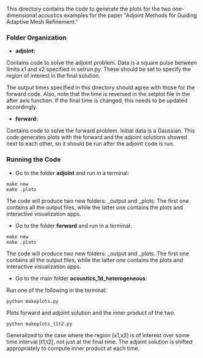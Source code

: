 This directory contains the code to generate the plots for the two 
one-dimensional acoustics examples for the paper "Adjoint Methods for Guiding Adaptive Mesh Refinement."

### Folder Organization
* **adjoint:**

Contains code to solve the adjoint problem.  Data is a square pulse between
limits x1 and x2 specified in setrun.py.  These should be set to specify
the region of interest in the final solution.

The output times specified in this directory should agree with those for the
forward code. Also, note that the time is reversed in the setplot file in the 
after axis function. If the final time is changed, this needs to be updated 
accordingly. 

* **forward:**

Contains code to solve the forward problem.  Initial data is a Gaussian. This 
code generates plots with the forward and the adjoint solutions showed next to each 
other, so it should be run after the adjoint code is run.

### Running the Code

* Go to the folder **adjoint** and run in a terminal:

```
make new
make .plots
```

The code will produce two new folders: _output and _plots. 
The first one contains all the output files, while the latter one contains the plots and interactive 
visualization apps.


* Go to the folder **forward** and run in a terminal:

```
make new
make .plots
```

The code will produce two new folders: _output and _plots. 
The first one contains all the output files, while the latter one contains the plots and interactive 
visualization apps.

* Go to the main folder **acoustics_1d_heterogeneous**:

Run one of the following in the terminal:

```
python makeplots.py 
```

Plots forward and adjoint solution and the inner product of the two.

```
python makeplots_t1t2.py 
```

Generalized to the case where the region [x1,x2] is of interest over some
time interval [t1,t2], not just at the final time.  The adjoint solution
is shifted appropriately to compute inner product at each time.

